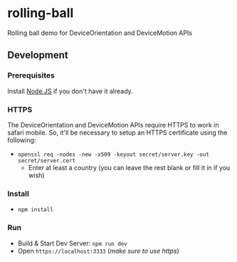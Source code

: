 # rolling-ball #

Rolling ball demo for DeviceOrientation and DeviceMotion APIs

## Development ##

### Prerequisites ###

Install [Node.JS](https://nodejs.org) if you don't have it already.

### HTTPS ###

The DeviceOrientation and DeviceMotion APIs require HTTPS to work in safari mobile.
So, it'll be necessary to setup an HTTPS certificate using the following:

- `openssl req -nodes -new -x509 -keyout secret/server.key -out secret/server.cert`
  - Enter at least a country (you can leave the rest blank or fill it in if you wish)

### Install ###

- `npm install`

### Run ###

- Build & Start Dev Server: `npm run dev`
- Open `https://localhost:3333` (*make sure to use https*)
